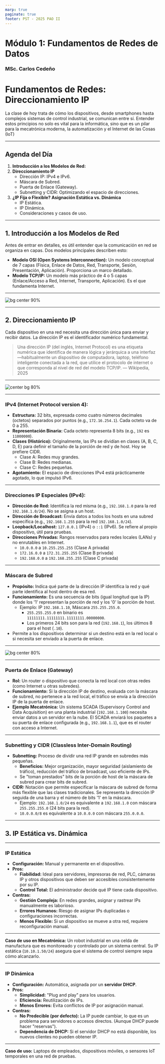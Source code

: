 ```yaml
---
marp: true
paginate: true
footer: PST - 2025 PAO II
---
```


# Módulo 1: Fundamentos de Redes de Datos
### MSc. Carlos Cedeño

# Fundamentos de Redes: Direccionamiento IP


La clase de hoy trata de cómo los dispositivos, desde smartphones hasta complejos sistemas de control industrial, se comunican entre sí. Entender estos principios no solo es vital para la informática, sino que es un pilar para la mecatrónica moderna, la automatización y el Internet de las Cosas (IoT)

---

## Agenda del Día

1.  **Introducción a los Modelos de Red:**
2.  **Direccionamiento IP**
    * Dirección IP: IPv4 e IPv6.
    * Máscara de Subred.
    * Puerta de Enlace (Gateway).
    * Subnetting y CIDR: Optimizando el espacio de direcciones.
3.  **¿IP Fija o Flexible? Asignación Estática vs. Dinámica**
    * IP Estática.
    * IP Dinámica.
    * Consideraciones y casos de uso.

---

## 1. Introducción a los Modelos de Red

Antes de entrar en detalles, es útil entender que la comunicación en red se organiza en capas. Dos modelos principales describen esto:

* **Modelo OSI (Open Systems Interconnection):** Un modelo conceptual de 7 capas (Física, Enlace de Datos, Red, Transporte, Sesión, Presentación, Aplicación). Proporciona un marco detallado.
* **Modelo TCP/IP:** Un modelo más práctico de 4 o 5 capas (Enlace/Acceso a Red, Internet, Transporte, Aplicación). Es el que fundamenta Internet.



---

![bg center 90%](https://www.rtautomation.com/wp-content/uploads/2023/01/osi-tcpip-diagram.jpg)

---

## 2. Direccionamiento IP

Cada dispositivo en una red necesita una dirección única para enviar y recibir datos.
La dirección IP es el identificador numérico fundamental.


> Una dirección IP (del inglés, Internet Protocol) es una etiqueta numérica que identifica de manera lógica y jerárquica a una interfaz —habitualmente un dispositivo de computadora, laptop, teléfono inteligente conectada a la red, que utilice el protocolo de internet o que corresponda al nivel de red del modelo TCP/IP.
—  Wikipedia, 2025


---

![center bg 80%](https://www.avg.com/hs-fs/hubfs/Blog_Content/Avg/Signal/AVG%20Signal%20Images/IPv4%20vs.%20IPv6%20addresses%20(Signal)/IPv4-vs-IPv6-EN.png?width=1320&name=IPv4-vs-IPv6-EN.png)

---

### IPv4 (Internet Protocol version 4):
  * **Estructura:** 32 bits, expresada como cuatro números decimales (octetos) separados por puntos (e.g., `172.16.254.1`). Cada octeto va de 0 a 255.
  * **Representación Binaria:** Cada octeto representa 8 bits (e.g., `192` es `11000000`).
  * **Clases (Histórico):** Originalmente, las IPs se dividían en clases (A, B, C, D, E) para definir el tamaño de la porción de red y de host. Hoy se prefiere CIDR.
      * Clase A: Redes muy grandes.
      * Clase B: Redes medianas.
      * Clase C: Redes pequeñas.
  * **Agotamiento:** El espacio de direcciones IPv4 está prácticamente agotado, lo que impulsó IPv6.


----

### Direcciones IP Especiales (IPv4):
  * **Dirección de Red:** Identifica la red misma (e.g., `192.168.1.0` para la red `192.168.1.0/24`). No se asigna a un host.
  * **Dirección de Broadcast:** Envía datos a todos los hosts en una subred específica (e.g., `192.168.1.255` para la red `192.168.1.0/24`).
  * **Loopback/Localhost:** `127.0.0.1` (IPv4) o `::1` (IPv6). Se refiere al propio dispositivo, útil para pruebas.
  * **Direcciones Privadas:** Rangos reservados para redes locales (LANs) y no enrutables en Internet.
      * `10.0.0.0` a `10.255.255.255` (Clase A privada)
      * `172.16.0.0` a `172.31.255.255` (Clase B privada)
      * `192.168.0.0` a `192.168.255.255` (Clase C privada)


---


### Máscara de Subred

* **Propósito:** Indica qué parte de la dirección IP identifica la red y qué parte identifica al host dentro de esa red.
* **Funcionamiento:** Es una secuencia de bits (igual longitud que la IP) donde los '1' representan la porción de red y los '0' la porción de host.
    * Ejemplo: IP `192.168.1.10`, Máscara `255.255.255.0`.
        * `255.255.255.0` en binario es `11111111.11111111.11111111.00000000`.
        * Los primeros 24 bits son para la red (`192.168.1`), los últimos 8 para el host (`.10`).
* Permite a los dispositivos determinar si un destino está en la red local o si necesita ser enviado a la puerta de enlace.

---

![bg center 80%](https://controlbyte.tech/wp-content/uploads/2024/10/2-3.jpg)


---


### Puerta de Enlace (Gateway)

* **Rol:** Un router o dispositivo que conecta la red local con otras redes (como Internet u otras subredes).
* **Funcionamiento:** Si la dirección IP de destino, evaluada con la máscara de subred, no pertenece a la red local, el tráfico se envía a la dirección IP de la puerta de enlace.
* **Ejemplo Mecatrónica:** Un sistema SCADA (Supervisory Control and Data Acquisition) en una planta industrial (`192.168.1.100`) necesita enviar datos a un servidor en la nube. El SCADA enviará los paquetes a su puerta de enlace configurada (e.g., `192.168.1.1`), que es el router con acceso a Internet.


---


### Subnetting y CIDR (Classless Inter-Domain Routing)

* **Subnetting:** Proceso de dividir una red IP grande en subredes más pequeñas.
    * **Beneficios:** Mejor organización, mayor seguridad (aislamiento de tráfico), reducción del tráfico de broadcast, uso eficiente de IPs.
    * Se "toman prestados" bits de la porción de host de la máscara de subred para crear bits de subred.
* **CIDR:** Notación que permite especificar la máscara de subred de forma más flexible que las clases tradicionales. Se representa la dirección IP seguida de una barra y el número de bits '1' en la máscara.
    * Ejemplo: `192.168.1.0/24` es equivalente a `192.168.1.0` con máscara `255.255.255.0` (24 bits para la red).
    * `10.0.0.0/8` es equivalente a `10.0.0.0` con máscara `255.0.0.0`.

---

## 3. IP Estática vs. Dinámica

---

### IP Estática

* **Configuración:** Manual y permanente en el dispositivo.
* **Pros:**
    * **Fiabilidad:** Ideal para servidores, impresoras de red, PLC, cámaras IP y otros dispositivos que deben ser accesibles consistentemente por su IP.
    * **Control Total:** El administrador decide qué IP tiene cada dispositivo.
* **Contras:**
    * **Gestión Compleja:** En redes grandes, asignar y rastrear IPs manualmente es laborioso.
    * **Errores Humanos:** Riesgo de asignar IPs duplicadas o configuraciones incorrectas.
    * **Menos Flexible:** Si un dispositivo se mueve a otra red, requiere reconfiguración manual.

---

**Caso de uso en Mecatrónica:** Un robot industrial en una celda de manufactura que es monitoreado y controlado por un sistema central. Su IP estática (`10.10.1.50/24`) asegura que el sistema de control siempre sepa cómo alcanzarlo.

---

### IP Dinámica

* **Configuración:** Automática, asignada por un **servidor DHCP**.
* **Pros:**
    * **Simplicidad:** "Plug and play" para los usuarios.
    * **Eficiencia:** Reutilización de IPs.
    * **Menos Errores:** Evita conflictos de IP por asignación manual.
* **Contras:**
    * **No Predecible (por defecto):** La IP puede cambiar, lo que es un problema para servidores o accesos directos. (Aunque DHCP puede hacer "reservas").
    * **Dependencia de DHCP:** Si el servidor DHCP no está disponible, los nuevos clientes no pueden obtener IP.

---

**Caso de uso:** Laptops de empleados, dispositivos móviles, o sensores IoT temporales en una red de pruebas.


